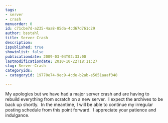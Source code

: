 ```yaml
---
tags:
- server
- crash
menuorder: 0
id: c71cbe7d-a235-4aa8-85da-4cd67d761c29
author: bsstahl
title: Server Crash
description: 
ispublished: true
showinlist: false
publicationdate: 2009-03-04T02:33:00
lastmodificationdate: 2010-10-22T18:11:27
slug: Server-Crash
categoryids:
- categoryid: 19770e74-9ec9-4cde-b2ab-e5051aaaf348

---
```

My apologies but we have had a major server crash and are having to rebuild everything from scratch on a new server.  I expect the archives to be back up shortly.  In the meantime, I will be able to continue my irregular posting schedule from this point forward.  I appreciate your patience and indulgance.  
